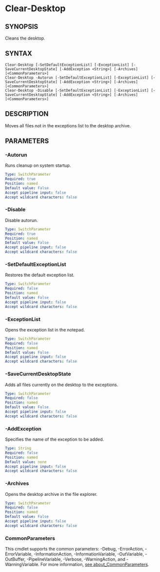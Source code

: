 # Clear-Desktop

## SYNOPSIS
Cleans the desktop.

## SYNTAX
```
Clear-Desktop [-SetDefaultExceptionList] [-ExceptionList] [-SaveCurrentDesktopState] [-AddException <String>] [-Archives] [<CommonParameters>]
Clear-Desktop -Autorun [-SetDefaultExceptionList] [-ExceptionList] [-SaveCurrentDesktopState] [-AddException <String>] [-Archives] [<CommonParameters>]
Clear-Desktop -Disable [-SetDefaultExceptionList] [-ExceptionList] [-SaveCurrentDesktopState] [-AddException <String>] [-Archives] [<CommonParameters>]
```

## DESCRIPTION
Moves all files not in the exceptions list to the desktop archive.
## PARAMETERS

### -Autorun
Runs cleanup on system startup.
```yaml
Type: SwitchParameter
Required: true
Position: named
Default value: False
Accept pipeline input: false
Accept wildcard characters: false
```

### -Disable
Disable autorun.
```yaml
Type: SwitchParameter
Required: true
Position: named
Default value: False
Accept pipeline input: false
Accept wildcard characters: false
```

### -SetDefaultExceptionList
Restores the default exception list.
```yaml
Type: SwitchParameter
Required: false
Position: named
Default value: False
Accept pipeline input: false
Accept wildcard characters: false
```

### -ExceptionList
Opens the exception list in the notepad.
```yaml
Type: SwitchParameter
Required: false
Position: named
Default value: False
Accept pipeline input: false
Accept wildcard characters: false
```

### -SaveCurrentDesktopState
Adds all files currently on the desktop to the exceptions.
```yaml
Type: SwitchParameter
Required: false
Position: named
Default value: False
Accept pipeline input: false
Accept wildcard characters: false
```

### -AddException
Specifies the name of the exception to be added.
```yaml
Type: String
Required: false
Position: named
Default value: none
Accept pipeline input: false
Accept wildcard characters: false
```

### -Archives
Opens the desktop archive in the file explorer.
```yaml
Type: SwitchParameter
Required: false
Position: named
Default value: False
Accept pipeline input: false
Accept wildcard characters: false
```
### CommonParameters
This cmdlet supports the common parameters: -Debug, -ErrorAction, -ErrorVariable, -InformationAction, -InformationVariable, -OutVariable, -OutBuffer, -PipelineVariable, -Verbose, -WarningAction, and -WarningVariable. For more information, [see about_CommonParameters](https://docs.microsoft.com/pl-pl/powershell/module/microsoft.powershell.core/about/about_commonparameters).


